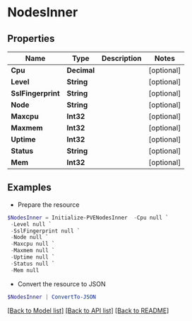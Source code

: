 # NodesInner
## Properties

Name | Type | Description | Notes
------------ | ------------- | ------------- | -------------
**Cpu** | **Decimal** |  | [optional] 
**Level** | **String** |  | [optional] 
**SslFingerprint** | **String** |  | [optional] 
**Node** | **String** |  | [optional] 
**Maxcpu** | **Int32** |  | [optional] 
**Maxmem** | **Int32** |  | [optional] 
**Uptime** | **Int32** |  | [optional] 
**Status** | **String** |  | [optional] 
**Mem** | **Int32** |  | [optional] 

## Examples

- Prepare the resource
```powershell
$NodesInner = Initialize-PVENodesInner  -Cpu null `
 -Level null `
 -SslFingerprint null `
 -Node null `
 -Maxcpu null `
 -Maxmem null `
 -Uptime null `
 -Status null `
 -Mem null
```

- Convert the resource to JSON
```powershell
$NodesInner | ConvertTo-JSON
```

[[Back to Model list]](../README.md#documentation-for-models) [[Back to API list]](../README.md#documentation-for-api-endpoints) [[Back to README]](../README.md)

